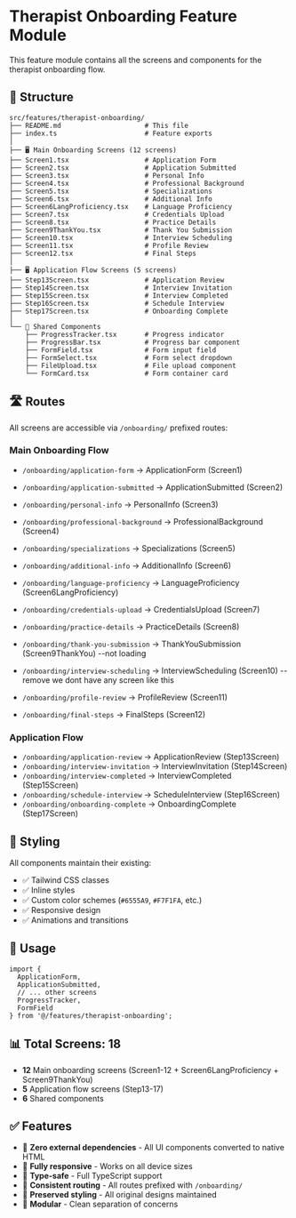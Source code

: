 # Therapist Onboarding Feature Module

This feature module contains all the screens and components for the therapist onboarding flow.

## 📁 Structure

```
src/features/therapist-onboarding/
├── README.md                     # This file
├── index.ts                      # Feature exports
│
├── 🖥️ Main Onboarding Screens (12 screens)
├── Screen1.tsx                   # Application Form
├── Screen2.tsx                   # Application Submitted
├── Screen3.tsx                   # Personal Info
├── Screen4.tsx                   # Professional Background
├── Screen5.tsx                   # Specializations
├── Screen6.tsx                   # Additional Info
├── Screen6LangProficiency.tsx    # Language Proficiency
├── Screen7.tsx                   # Credentials Upload
├── Screen8.tsx                   # Practice Details
├── Screen9ThankYou.tsx           # Thank You Submission
├── Screen10.tsx                  # Interview Scheduling
├── Screen11.tsx                  # Profile Review
├── Screen12.tsx                  # Final Steps
│
├── 🖥️ Application Flow Screens (5 screens)
├── Step13Screen.tsx              # Application Review
├── Step14Screen.tsx              # Interview Invitation
├── Step15Screen.tsx              # Interview Completed
├── Step16Screen.tsx              # Schedule Interview
├── Step17Screen.tsx              # Onboarding Complete
│
└── 🧩 Shared Components
    ├── ProgressTracker.tsx       # Progress indicator
    ├── ProgressBar.tsx           # Progress bar component
    ├── FormField.tsx             # Form input field
    ├── FormSelect.tsx            # Form select dropdown
    ├── FileUpload.tsx            # File upload component
    └── FormCard.tsx              # Form container card
```

## 🛣️ Routes

All screens are accessible via `/onboarding/` prefixed routes:

### Main Onboarding Flow
- `/onboarding/application-form` → ApplicationForm (Screen1)


- `/onboarding/application-submitted` → ApplicationSubmitted (Screen2)


- `/onboarding/personal-info` → PersonalInfo (Screen3)
- `/onboarding/professional-background` → ProfessionalBackground (Screen4)
- `/onboarding/specializations` → Specializations (Screen5)
- `/onboarding/additional-info` → AdditionalInfo (Screen6)

- `/onboarding/language-proficiency` → LanguageProficiency (Screen6LangProficiency)
- `/onboarding/credentials-upload` → CredentialsUpload (Screen7)
- `/onboarding/practice-details` → PracticeDetails (Screen8)

- `/onboarding/thank-you-submission` → ThankYouSubmission (Screen9ThankYou) --not loading

- `/onboarding/interview-scheduling` → InterviewScheduling (Screen10) -- remove we dont have any screen like this

- `/onboarding/profile-review` → ProfileReview (Screen11)
- `/onboarding/final-steps` → FinalSteps (Screen12)

### Application Flow
- `/onboarding/application-review` → ApplicationReview (Step13Screen)
- `/onboarding/interview-invitation` → InterviewInvitation (Step14Screen)
- `/onboarding/interview-completed` → InterviewCompleted (Step15Screen)
- `/onboarding/schedule-interview` → ScheduleInterview (Step16Screen)
- `/onboarding/onboarding-complete` → OnboardingComplete (Step17Screen)

## 🎨 Styling

All components maintain their existing:
- ✅ Tailwind CSS classes
- ✅ Inline styles
- ✅ Custom color schemes (`#6555A9`, `#F7F1FA`, etc.)
- ✅ Responsive design
- ✅ Animations and transitions

## 🔧 Usage

```tsx
import {
  ApplicationForm,
  ApplicationSubmitted,
  // ... other screens
  ProgressTracker,
  FormField
} from '@/features/therapist-onboarding';
```

## 📊 Total Screens: 18

- **12** Main onboarding screens (Screen1-12 + Screen6LangProficiency + Screen9ThankYou)
- **5** Application flow screens (Step13-17)
- **6** Shared components

## ✅ Features

- 🚀 **Zero external dependencies** - All UI components converted to native HTML
- 📱 **Fully responsive** - Works on all device sizes
- 🎯 **Type-safe** - Full TypeScript support
- 🔄 **Consistent routing** - All routes prefixed with `/onboarding/`
- 🎨 **Preserved styling** - All original designs maintained
- 🧩 **Modular** - Clean separation of concerns 